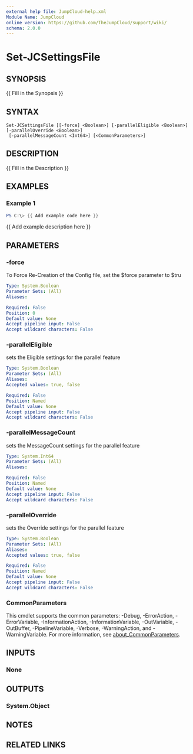 ```yaml
---
external help file: JumpCloud-help.xml
Module Name: JumpCloud
online version: https://github.com/TheJumpCloud/support/wiki/
schema: 2.0.0
---
```


# Set-JCSettingsFile

## SYNOPSIS
{{ Fill in the Synopsis }}

## SYNTAX

```
Set-JCSettingsFile [[-force] <Boolean>] [-parallelEligible <Boolean>] [-parallelOverride <Boolean>]
 [-parallelMessageCount <Int64>] [<CommonParameters>]
```

## DESCRIPTION
{{ Fill in the Description }}

## EXAMPLES

### Example 1
```powershell
PS C:\> {{ Add example code here }}
```

{{ Add example description here }}

## PARAMETERS

### -force
To Force Re-Creation of the Config file, set the $force parameter to $tru

```yaml
Type: System.Boolean
Parameter Sets: (All)
Aliases:

Required: False
Position: 0
Default value: None
Accept pipeline input: False
Accept wildcard characters: False
```

### -parallelEligible
sets the Eligible settings for the parallel feature

```yaml
Type: System.Boolean
Parameter Sets: (All)
Aliases:
Accepted values: true, false

Required: False
Position: Named
Default value: None
Accept pipeline input: False
Accept wildcard characters: False
```

### -parallelMessageCount
sets the MessageCount settings for the parallel feature

```yaml
Type: System.Int64
Parameter Sets: (All)
Aliases:

Required: False
Position: Named
Default value: None
Accept pipeline input: False
Accept wildcard characters: False
```

### -parallelOverride
sets the Override settings for the parallel feature

```yaml
Type: System.Boolean
Parameter Sets: (All)
Aliases:
Accepted values: true, false

Required: False
Position: Named
Default value: None
Accept pipeline input: False
Accept wildcard characters: False
```

### CommonParameters
This cmdlet supports the common parameters: -Debug, -ErrorAction, -ErrorVariable, -InformationAction, -InformationVariable, -OutVariable, -OutBuffer, -PipelineVariable, -Verbose, -WarningAction, and -WarningVariable. For more information, see [about_CommonParameters](http://go.microsoft.com/fwlink/?LinkID=113216).

## INPUTS

### None

## OUTPUTS

### System.Object
## NOTES

## RELATED LINKS
